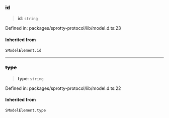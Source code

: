 
### ~~id~~

> **id**: `string`

Defined in: packages/sprotty-protocol/lib/model.d.ts:23

#### Inherited from

`SModelElement.id`

***

### ~~type~~

> **type**: `string`

Defined in: packages/sprotty-protocol/lib/model.d.ts:22

#### Inherited from

`SModelElement.type`
